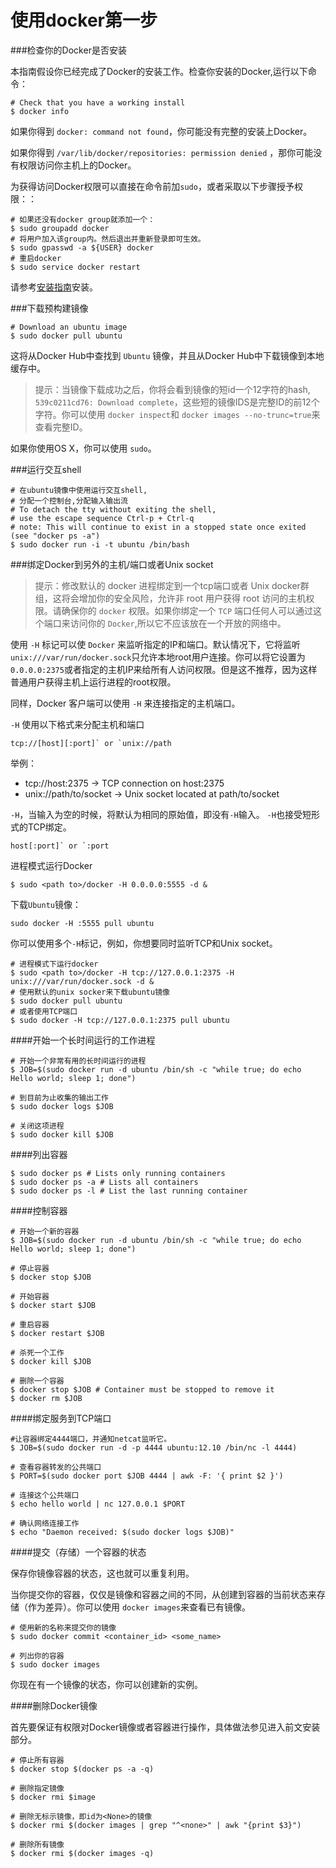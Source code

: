 使用docker第一步
===

###检查你的Docker是否安装

本指南假设你已经完成了Docker的安装工作。检查你安装的Docker,运行以下命令：

	# Check that you have a working install
	$ docker info

如果你得到 `docker: command not found`，你可能没有完整的安装上Docker。

如果你得到 `/var/lib/docker/repositories: permission denied` ，那你可能没有权限访问你主机上的Docker。

为获得访问Docker权限可以直接在命令前加`sudo`，或者采取以下步骤授予权限：：

	# 如果还没有docker group就添加一个：
	$ sudo groupadd docker
	# 将用户加入该group内。然后退出并重新登录即可生效。
	$ sudo gpasswd -a ${USER} docker
	# 重启docker
	$ sudo service docker restart

请参考[安装指南](../install/)安装。

###下载预构建镜像

	# Download an ubuntu image
	$ sudo docker pull ubuntu

这将从Docker Hub中查找到 `Ubuntu` 镜像，并且从Docker Hub中下载镜像到本地缓存中。

>提示：当镜像下载成功之后，你将会看到镜像的短id一个12字符的hash, `539c0211cd76: Download complete`，这些短的镜像IDS是完整ID的前12个字符。你可以使用 `docker inspect`和 `docker images --no-trunc=true`来查看完整ID。

如果你使用OS X，你可以使用 `sudo`。

###运行交互shell

	# 在ubuntu镜像中使用运行交互shell,
	# 分配一个控制台,分配输入输出流
	# To detach the tty without exiting the shell,
	# use the escape sequence Ctrl-p + Ctrl-q
	# note: This will continue to exist in a stopped state once exited (see "docker ps -a")
	$ sudo docker run -i -t ubuntu /bin/bash

###绑定Docker到另外的主机/端口或者Unix socket

>提示：修改默认的 docker 进程绑定到一个tcp端口或者 Unix docker群组，这将会增加你的安全风险，允许非 root 用户获得 root 访问的主机权限。请确保你的 `docker` 权限。如果你绑定一个 `TCP` 端口任何人可以通过这个端口来访问你的 `Docker`,所以它不应该放在一个开放的网络中。

使用 `-H` 标记可以使 `Docker` 来监听指定的IP和端口。默认情况下，它将监听 `unix:///var/run/docker.sock`只允许本地root用户连接。你可以将它设置为 `0.0.0.0:2375`或者指定的主机IP来给所有人访问权限。但是这不推荐，因为这样普通用户获得主机上运行进程的root权限。

同样，Docker 客户端可以使用 `-H` 来连接指定的主机端口。

`-H` 使用以下格式来分配主机和端口

	tcp://[host][:port]` or `unix://path

举例：

+ tcp://host:2375 -> TCP connection on host:2375
+ unix://path/to/socket -> Unix socket located at path/to/socket

`-H`，当输入为空的时候，将默认为相同的原始值，即没有`-H`输入。
`-H`也接受短形式的TCP绑定。

	host[:port]` or `:port

进程模式运行Docker

	$ sudo <path to>/docker -H 0.0.0.0:5555 -d &

下载`Ubuntu`镜像：

	sudo docker -H :5555 pull ubuntu

你可以使用多个`-H`标记，例如，你想要同时监听TCP和Unix socket。

	# 进程模式下运行docker
	$ sudo <path to>/docker -H tcp://127.0.0.1:2375 -H unix:///var/run/docker.sock -d &
	# 使用默认的unix socker来下载ubuntu镜像
	$ sudo docker pull ubuntu
	# 或者使用TCP端口
	$ sudo docker -H tcp://127.0.0.1:2375 pull ubuntu

####开始一个长时间运行的工作进程

	# 开始一个非常有用的长时间运行的进程
	$ JOB=$(sudo docker run -d ubuntu /bin/sh -c "while true; do echo Hello world; sleep 1; done")
	
	# 到目前为止收集的输出工作
	$ sudo docker logs $JOB
	
	# 关闭这项进程
	$ sudo docker kill $JOB

####列出容器

	$ sudo docker ps # Lists only running containers
	$ sudo docker ps -a # Lists all containers
	$ sudo docker ps -l # List the last running container

####控制容器

	# 开始一个新的容器
	$ JOB=$(sudo docker run -d ubuntu /bin/sh -c "while true; do echo Hello world; sleep 1; done")
	
	# 停止容器
	$ docker stop $JOB
	
	# 开始容器
	$ docker start $JOB
	
	# 重启容器
	$ docker restart $JOB
	
	# 杀死一个工作
	$ docker kill $JOB
	
	# 删除一个容器
	$ docker stop $JOB # Container must be stopped to remove it
	$ docker rm $JOB


####绑定服务到TCP端口


	#让容器绑定4444端口，并通知netcat监听它。
	$ JOB=$(sudo docker run -d -p 4444 ubuntu:12.10 /bin/nc -l 4444)
	
	# 查看容器转发的公共端口
	$ PORT=$(sudo docker port $JOB 4444 | awk -F: '{ print $2 }')
	
	# 连接这个公共端口
	$ echo hello world | nc 127.0.0.1 $PORT
	
	# 确认网络连接工作
	$ echo "Daemon received: $(sudo docker logs $JOB)"

####提交（存储）一个容器的状态

保存你镜像容器的状态，这也就可以重复利用。

当你提交你的容器，仅仅是镜像和容器之间的不同，从创建到容器的当前状态来存储（作为差异）。你可以使用 `docker images`来查看已有镜像。

	# 使用新的名称来提交你的镜像
	$ sudo docker commit <container_id> <some_name>
	
	# 列出你的容器
	$ sudo docker images

你现在有一个镜像的状态，你可以创建新的实例。

####删除Docker镜像

首先要保证有权限对Docker镜像或者容器进行操作，具体做法参见进入前文安装部分。

	# 停止所有容器
	$ docker stop $(docker ps -a -q)
	
	# 删除指定镜像
	$ docker rmi $image
	
	# 删除无标示镜像，即id为<None>的镜像
	$ docker rmi $(docker images | grep "^<none>" | awk "{print $3}")
	
	# 删除所有镜像
	$ docker rmi $(docker images -q)


